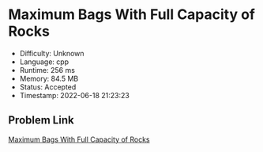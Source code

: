 # Maximum Bags With Full Capacity of Rocks

- Difficulty: Unknown
- Language: cpp
- Runtime: 256 ms
- Memory: 84.5 MB
- Status: Accepted
- Timestamp: 2022-06-18 21:23:23

## Problem Link
[Maximum Bags With Full Capacity of Rocks](https://leetcode.com/problems/maximum-bags-with-full-capacity-of-rocks)

